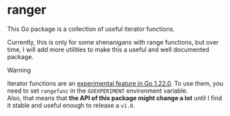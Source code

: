 # ranger

This Go package is a collection of useful iterator functions.

Currently, this is only for some shenanigans with range functions, but over time, I will add more utilities to make this a useful and well documented package.

> [!WARNING]  
> Iterator functions are an [experimental feature in Go 1.22.0](https://go.dev/wiki/RangefuncExperiment). To use them, you need to set `rangefunc` in the `GOEXPERIMENT` environment variable.  
> Also, that means that **the API of this package might change a lot** until I find it stable and useful enough to release a `v1.0`.